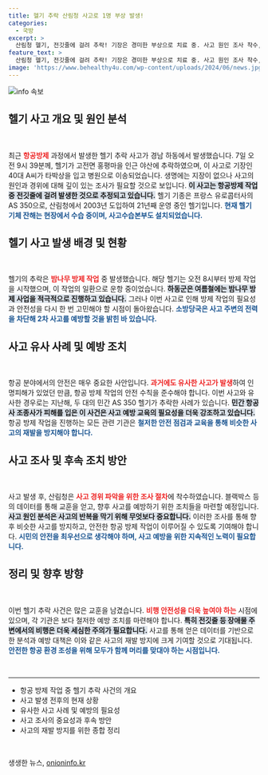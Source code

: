 ```yaml
---
title: 헬기 추락 산림청 사고로 1명 부상 발생!
categories:
  - 국방
excerpt: >
  산림청 헬기, 전깃줄에 걸려 추락! 기장은 경미한 부상으로 치료 중. 사고 원인 조사 착수, 블랙박스 분석 통해 경위를 파악할 예정. 안전의 중요성을 다시 한 번 일깨우는 사건 발생!
feature_text: >
  산림청 헬기, 전깃줄에 걸려 추락! 기장은 경미한 부상으로 치료 중. 사고 원인 조사 착수, 블랙박스 분석 통해 경위를 파악할 예정. 안전의 중요성을 다시 한 번 일깨우는 사건 발생!
image: 'https://www.behealthy4u.com/wp-content/uploads/2024/06/news.jpg'
---
```


<p><img src="https://www.behealthy4u.com/wp-content/uploads/2024/06/news.jpg" alt="info 속보" /></p>

<h2 data-ke-size="size26">헬기 사고 개요 및 원인 분석</h2>

<p data-ke-size="size16">&nbsp;</p>

<p>최근 <b><span style="color: #ee2323;">항공방제</span></b> 과정에서 발생한 헬기 추락 사고가 경남 하동에서 발생했습니다. 7일 오전 9시 39분께, 헬기가 고전면 홍평마을 인근 야산에 추락하였으며, 이 사고로 기장인 40대 A씨가 타박상을 입고 병원으로 이송되었습니다. 생명에는 지장이 없으나 사고의 원인과 경위에 대해 깊이 있는 조사가 필요할 것으로 보입니다. <b><span style="background-color: #21538527;">이 사고는 항공방제 작업 중 전깃줄에 걸려 발생한 것으로 추정되고 있습니다.</span></b> 헬기 기종은 프랑스 유로콥터사의 AS 350으로, 산림청에서 2003년 도입하여 21년째 운영 중인 헬기입니다. <b><span style="color: #1a5490;">현재 헬기 기체 잔해는 현장에서 수습 중이며, 사고수습본부도 설치되었습니다.</span></b></p>

<h2 data-ke-size="size26">헬기 사고 발생 배경 및 현황</h2>

<p data-ke-size="size16">&nbsp;</p>

<p>헬기의 추락은 <b><span style="color: #ee2323;">밤나무 방제 작업</span></b> 중 발생했습니다. 해당 헬기는 오전 8시부터 방제 작업을 시작했으며, 이 작업의 일환으로 운항 중이었습니다. <b><span style="background-color: #21538527;">하동군은 여름철에는 밤나무 방제 사업을 적극적으로 진행하고 있습니다.</span></b> 그러나 이번 사고로 인해 방제 작업의 필요성과 안전성을 다시 한 번 고민해야 할 시점이 돌아왔습니다. <b><span style="color: #1a5490;">소방당국은 사고 주변의 전력을 차단해 2차 사고를 예방할 것을 밝힌 바 있습니다.</span></b></p>

<h2 data-ke-size="size26">사고 유사 사례 및 예방 조치</h2>

<p data-ke-size="size16">&nbsp;</p>

<p>항공 분야에서의 안전은 매우 중요한 사안입니다. <b><span style="color: #ee2323;">과거에도 유사한 사고가 발생</span></b>하여 인명피해가 있었던 만큼, 항공 방제 작업의 안전 수칙을 준수해야 합니다. 이번 사고와 유사한 경우로는 지난해, 두 대의 민간 AS 350 헬기가 추락한 사례가 있습니다. <b><span style="background-color: #21538527;">민간 항공사 조종사가 피해를 입은 이 사건은 사고 예방 교육의 필요성을 더욱 강조하고 있습니다.</span></b> 항공 방제 작업을 진행하는 모든 관련 기관은 <b><span style="color: #1a5490;">철저한 안전 점검과 교육을 통해 비슷한 사고의 재발을 방지해야 합니다.</span></b></p>

<h2 data-ke-size="size26">사고 조사 및 후속 조치 방안</h2>

<p data-ke-size="size16">&nbsp;</p>

<p>사고 발생 후, 산림청은 <b><span style="color: #ee2323;">사고 경위 파악을 위한 조사 절차</span></b>에 착수하였습니다. 블랙박스 등의 데이터를 통해 교훈을 얻고, 향후 사고를 예방하기 위한 조치들을 마련할 예정입니다. <b><span style="background-color: #21538527;">사고 원인 분석은 사고의 반복을 막기 위해 무엇보다 중요합니다.</span></b> 이러한 조사를 통해 향후 비슷한 사고를 방지하고, 안전한 항공 방제 작업이 이루어질 수 있도록 기여해야 합니다. <b><span style="color: #1a5490;">시민의 안전을 최우선으로 생각해야 하며, 사고 예방을 위한 지속적인 노력이 필요합니다.</span></b></p>

<h2 data-ke-size="size26">정리 및 향후 방향</h2>

<p data-ke-size="size16">&nbsp;</p>

<p>이번 헬기 추락 사건은 많은 교훈을 남겼습니다. <b><span style="color: #ee2323;">비행 안전성을 더욱 높여야 하는</span></b> 시점에 있으며, 각 기관은 보다 철저한 예방 조치를 마련해야 합니다. <b><span style="background-color: #21538527;">특히 전깃줄 등 장애물 주변에서의 비행은 더욱 세심한 주의가 필요합니다.</span></b> 사고를 통해 얻은 데이터를 기반으로 한 분석과 예방 대책은 이와 같은 사고의 재발 방지에 크게 기여할 것으로 기대됩니다. <b><span style="color: #1a5490;">안전한 항공 환경 조성을 위해 모두가 함께 머리를 맞대야 하는 시점입니다.</span></b></p>

<p data-ke-size="size16">&nbsp;</p>

<hr>

<ul>
    <li>항공 방제 작업 중 헬기 추락 사건의 개요</li>
    <li>사고 발생 전후의 현재 상황</li>
    <li>유사한 사고 사례 및 예방의 필요성</li>
    <li>사고 조사의 중요성과 후속 방안</li>
    <li>사고의 재발 방지를 위한 종합 정리</li>
</ul>

<p data-ke-size="size16">&nbsp;</p>
생생한 뉴스, <a href="https://onioninfo.kr" rel="dofollow">onioninfo.kr</a>


